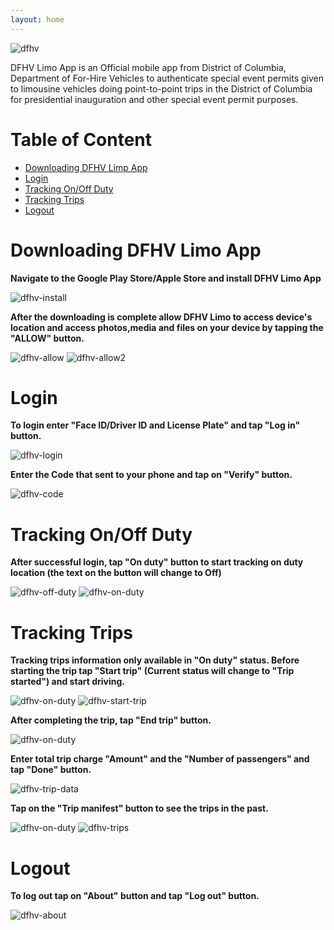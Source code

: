 ```yaml
---
layout: home 
---
```


![dfhv](https://user-images.githubusercontent.com/79857237/111498881-c2acc700-8718-11eb-83fb-e6e29162db81.png)

DFHV Limo App is an Official mobile app from District of Columbia, Department of For-Hire Vehicles to authenticate special event permits given to limousine vehicles doing point-to-point trips in the District of Columbia for presidential inauguration and other special event permit purposes.


# Table of Content

- [Downloading DFHV Limp App](#-Downloading-DFHV-Limo-App)
- [Login](#-Login)
- [Tracking On/Off Duty](#-Tracking-On/Off-Duty)
- [Tracking Trips](#-Tracking-Trips)
- [Logout](#-Logout)

# Downloading DFHV Limo App <a name="-Downloading-DFHV-Limo-App"></a>
**Navigate to the Google Play Store/Apple Store  and install DFHV Limo App**

![dfhv-install](https://user-images.githubusercontent.com/79857237/111497915-e0c5f780-8717-11eb-91fa-d5bdebd64ecb.png)

**After the downloading is complete allow DFHV Limo to access device's location and access photos,media and files on your device by tapping the "ALLOW" button.**

![dfhv-allow](https://user-images.githubusercontent.com/79857237/111482708-8a05f100-870a-11eb-9753-a35d15fbe0ee.png)
![dfhv-allow2](https://user-images.githubusercontent.com/79857237/111496414-ae67ca80-8716-11eb-9eec-f04749e7e0ea.png)

# Login <a name="-Login"></a>
**To login enter "Face ID/Driver ID and License Plate" and tap "Log in" button.**

![dfhv-login](https://user-images.githubusercontent.com/79857237/111484778-7065a900-870c-11eb-9a05-f66fba0f5771.png)

**Enter the Code that sent to your phone and tap on "Verify" button.**

![dfhv-code](https://user-images.githubusercontent.com/79857237/111484793-72c80300-870c-11eb-84d7-a606c180092f.png)

# Tracking On/Off Duty <a name="-Tracking-On/Off-Duty"></a>
**After successful login, tap "On duty" button to start tracking on duty location (the text on the button will change to Off)**

![dfhv-off-duty](https://user-images.githubusercontent.com/79857237/111484802-7491c680-870c-11eb-9bbf-07a01f600b75.png)
![dfhv-on-duty](https://user-images.githubusercontent.com/79857237/111484812-765b8a00-870c-11eb-8ceb-ff130960055d.png)

# Tracking Trips <a name="-Tracking-Trips"></a>
**Tracking trips information only available in "On duty" status. Before starting the trip tap "Start trip" (Current status will change to "Trip started") and start driving.**

![dfhv-on-duty](https://user-images.githubusercontent.com/79857237/111484812-765b8a00-870c-11eb-8ceb-ff130960055d.png)
![dfhv-start-trip](https://user-images.githubusercontent.com/79857237/111485895-67c1a280-870d-11eb-838a-27bc452e062d.png)

**After completing the trip, tap "End trip" button.**

![dfhv-on-duty](https://user-images.githubusercontent.com/79857237/111484812-765b8a00-870c-11eb-8ceb-ff130960055d.png)

**Enter total trip charge "Amount" and the "Number of passengers" and tap "Done" button.**

![dfhv-trip-data](https://user-images.githubusercontent.com/79857237/111484833-7a87a780-870c-11eb-8299-e425560504d9.png)

**Tap on the "Trip manifest" button to see the trips in the past.**

![dfhv-on-duty](https://user-images.githubusercontent.com/79857237/111484812-765b8a00-870c-11eb-8ceb-ff130960055d.png)
![dfhv-trips](https://user-images.githubusercontent.com/79857237/111484837-7bb8d480-870c-11eb-90b4-b430e40351f0.png)


# Logout <a name="-Logout"></a>
**To log out tap on "About" button and tap "Log out" button.**

![dfhv-about](https://user-images.githubusercontent.com/79857237/111484850-7eb3c500-870c-11eb-8b26-1df79ba9557d.png)






